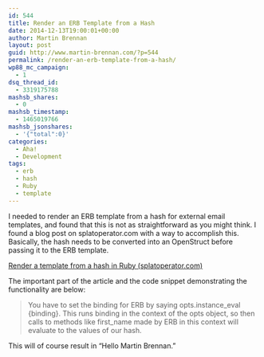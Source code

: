 ```yaml
---
id: 544
title: Render an ERB Template from a Hash
date: 2014-12-13T19:00:01+00:00
author: Martin Brennan
layout: post
guid: http://www.martin-brennan.com/?p=544
permalink: /render-an-erb-template-from-a-hash/
wp88_mc_campaign:
  - 1
dsq_thread_id:
  - 3319175788
mashsb_shares:
  - 0
mashsb_timestamp:
  - 1465019766
mashsb_jsonshares:
  - '{"total":0}'
categories:
  - Aha!
  - Development
tags:
  - erb
  - hash
  - Ruby
  - template
---
```

I needed to render an ERB template from a hash for external email templates, and found that this is not as straightforward as you might think. I found a blog post on splatoperator.com with a way to accomplish this. Basically, the hash needs to be converted into an OpenStruct before passing it to the ERB template.

[Render a template from a hash in Ruby (splatoperator.com)](http://splatoperator.com/2012/07/render-a-template-from-a-hash-in-ruby/)

The important part of the article and the code snippet demonstrating the functionality are below:

> You have to set the binding for ERB by saying opts.instance\_eval {binding}. This runs binding in the context of the opts object, so then calls to methods like first\_name made by ERB in this context will evaluate to the values of our hash.



This will of course result in &#8220;Hello Martin Brennan.&#8221;
